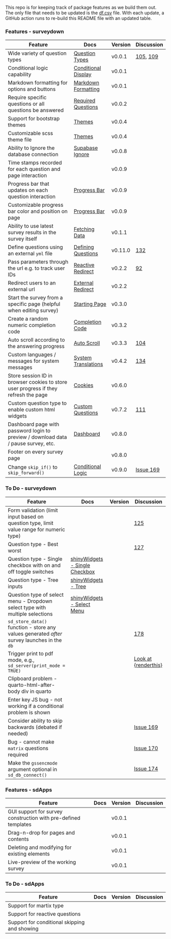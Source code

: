 
<!-- README.md is generated from README.Rmd. Please edit this file -->

This repo is for keeping track of package features as we build them out.
The only file that needs to be updated is the
[df.csv](https://github.com/surveydown-dev/todo/blob/main/df.csv) file.
With each update, a GitHub action runs to re-build this README file with
an updated table.

### Features - surveydown

| Feature | Docs | Version | Discussion |
|----|----|----|----|
| Wide variety of question types | [Question Types](https://surveydown.org/docs/question-types) | v0.0.1 | [105](https://github.com/orgs/surveydown-dev/discussions/105), [109](https://github.com/orgs/surveydown-dev/discussions/109) |
| Conditional logic capability | [Conditional Display](https://surveydown.org/docs/conditional-logic) | v0.0.1 |  |
| Markdown formatting for options and buttons | [Markdown Formatting](https://surveydown.org/docs/question-formatting#markdown-formatting) | v0.0.1 |  |
| Require specific questions or all questions be answered | [Required Questions](https://surveydown.org/docs/server-options#required-questions) | v0.0.2 |  |
| Support for bootstrap themes | [Themes](https://surveydown.org/docs/basic-components#appearance-settings) | v0.0.4 |  |
| Customizable scss theme file | [Themes](https://surveydown.org/docs/basic-components#appearance-settings) | v0.0.4 |  |
| Ability to Ignore the database connection | [Supabase Ignore](https://surveydown.org/docs/storing-data#connecting-to-your-database-in-surveydown) | v0.0.8 |  |
| Time stamps recorded for each question and page interaction |  | v0.0.9 |  |
| Progress bar that updates on each question interaction | [Progress Bar](https://surveydown.org/docs/basic-components#progress-bar) | v0.0.9 |  |
| Customizable progress bar color and position on page | [Progress Bar](https://surveydown.org/docs/basic-components#progress-bar) | v0.0.9 |  |
| Ability to use latest survey results in the survey itself | [Fetching Data](https://surveydown.org/docs/fetch-data#reactive-fetching) | v0.1.1 |  |
| Define questions using an external `yml` file | [Defining Questions](https://surveydown.org/docs/defining-questions.html#using-a-yaml-file) | v0.11.0 | [132](https://github.com/orgs/surveydown-dev/discussions/132) |
| Pass parameters through the url e.g. to track user IDs | [Reactive Redirect](https://surveydown.org/docs/external-redirect#reactive-redirect) | v0.2.2 | [92](https://github.com/orgs/surveydown-dev/discussions/92) |
| Redirect users to an external url | [External Redirect](https://surveydown.org/docs/external-redirect) | v0.2.2 |  |
| Start the survey from a specific page (helpful when editing survey) | [Starting Page](https://surveydown.org/docs/server-options#starting-page) | v0.3.0 |  |
| Create a random numeric completion code | [Completion Code](https://surveydown.org/docs/reactivity#displaying-stored-values-e.g.-a-completion-code) | v0.3.2 |  |
| Auto scroll according to the answering progress | [Auto Scroll](https://surveydown.org/docs/server-options#auto-scroll) | v0.3.3 | [104](https://github.com/surveydown-dev/surveydown/issues/104) |
| Custom languages / messages for system messages | [System Translations](https://surveydown.org/docs/system-translations) | v0.4.2 | [134](https://github.com/orgs/surveydown-dev/discussions/134) |
| Store session ID in browser cookies to store user progress if they refresh the page | [Cookies](https://surveydown.org/docs/server-options#cookies) | v0.6.0 |  |
| Custom question type to enable custom html widgets | [Custom Questions](https://surveydown.org/docs/custom-questions) | v0.7.2 | [111](https://github.com/orgs/surveydown-dev/discussions/111) |
| Dashboard page with password login to preview / download data / pause survey, etc. | [Dashboard](https://surveydown.org/docs/dashboard) | v0.8.0 |  |
| Footer on every survey page |  | v0.8.0 |  |
| Change `skip_if()` to `skip_forward()` | [Conditional Logic](https://surveydown.org/docs/conditional-logic#conditional-navigation-of-pages) | v0.9.0 | [Issue 169](https://github.com/surveydown-dev/surveydown/issues/169#issuecomment-2611211412) |

### To Do - surveydown

| Feature | Docs | Version | Discussion |
|----|----|----|----|
| Form validation (limit input based on question type, limit value range for numeric type) |  |  | [125](https://github.com/orgs/surveydown-dev/discussions/125) |
| Question type - Best worst |  |  | [127](https://github.com/orgs/surveydown-dev/discussions/127) |
| Question type - Single checkbox with on and off toggle switches | [shinyWidgets - Single Checkbox](https://github.com/dreamRs/shinyWidgets?tab=readme-ov-file#single-checkbox) |  |  |
| Question type - Tree inputs | [shinyWidgets - Tree](https://github.com/dreamRs/shinyWidgets?tab=readme-ov-file#tree) |  |  |
| Question type of select menu - Dropdown select type with multiple selections | [shinyWidgets - Select Menu](https://github.com/dreamRs/shinyWidgets?tab=readme-ov-file#select-menu) |  |  |
| `sd_store_data()` function - store any values generated *after* survey launches in the `db` |  |  | [178](https://github.com/surveydown-dev/surveydown/issues/178) |
| Trigger print to pdf mode, e.g., `sd_server(print_mode = TRUE)` |  |  | [Look at {renderthis}](https://github.com/jhelvy/renderthis/blob/main/R/pdf.R) |
| Clipboard problem - quarto-html-after-body div in quarto |  |  |  |
| Enter key JS bug - not working if a conditional problem is shown |  |  |  |
| Consider ability to skip backwards (debated if needed) |  |  | [Issue 169](https://github.com/surveydown-dev/surveydown/issues/169#issuecomment-2611211412) |
| Bug - cannot make `matrix` questions required |  |  | [Issue 170](https://github.com/surveydown-dev/surveydown/issues/170#issuecomment-2621673999) |
| Make the `gssencmode` argument optional in `sd_db_connect()` |  |  | [Issue 174](https://github.com/surveydown-dev/surveydown/issues/174#issuecomment-2621695487) |

### Features - sdApps

| Feature | Docs | Version | Discussion |
|----|----|----|----|
| GUI support for survey construction with pre-defined templates |  | v0.0.1 |  |
| Drag-n-drop for pages and contents |  | v0.0.1 |  |
| Deleting and modifying for existing elements |  | v0.0.1 |  |
| Live-preview of the working survey |  | v0.0.1 |  |

### To Do - sdApps

| Feature                                      | Docs | Version | Discussion |
|----------------------------------------------|------|---------|------------|
| Support for martix type                      |      |         |            |
| Support for reactive questions               |      |         |            |
| Support for conditional skipping and showing |      |         |            |

